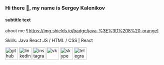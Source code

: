 ### Hi there 👋, my name is Sergey Kalenikov
#### subtitle text
about me
![https://img.shields.io/badge/java-%3E%3D%208%20-orange]

Skills: Java 
React
JS / HTML / CSS | React

[<img src='https://cdn.jsdelivr.net/npm/simple-icons@3.0.1/icons/github.svg' alt='github' height='40'>](https://github.com/kalenikov)  [<img src='https://cdn.jsdelivr.net/npm/simple-icons@3.0.1/icons/linkedin.svg' alt='linkedin' height='40'>](https://www.linkedin.com/in/kalenikov/)  [<img src='https://cdn.jsdelivr.net/npm/simple-icons@3.0.1/icons/instagram.svg' alt='instagram' height='40'>](https://www.instagram.com/sergey.kalenikov/)  [<img src='https://cdn.jsdelivr.net/npm/simple-icons@3.0.1/icons/vk.svg' alt='vk' height='40'>](sergey_kalenikov) [<img src='https://cdn.jsdelivr.net/npm/simple-icons@3.0.1/icons/skype.svg' alt='skype' height='40'>](kalenikov86)  [<img src='https://cdn.jsdelivr.net/npm/simple-icons@3.0.1/icons/telegram.svg' alt='telegram' height='40'>](@sergey919)   
